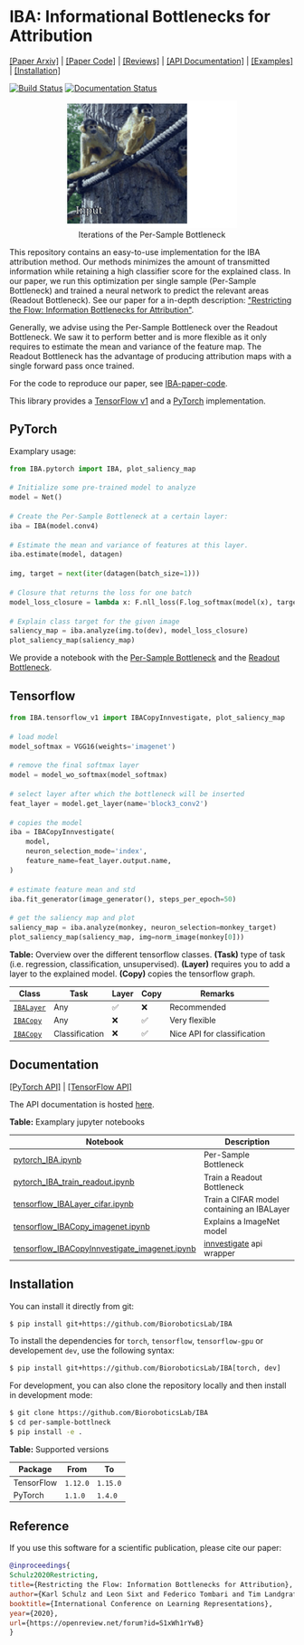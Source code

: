 # IBA: Informational Bottlenecks for Attribution


[[Paper Arxiv]](https://arxiv.org/abs/2001.00396)
| [[Paper Code]](https://github.com/BioroboticsLab/IBA-paper-code)
| [[Reviews]](https://openreview.net/forum?id=S1xWh1rYwB)
| [[API Documentation]](https://iba.readthedocs.io/en/latest/)
| [[Examples]](https://github.com/BioroboticsLab/IBA/tree/master/notebooks)
| [[Installation]](#installation)

[![Build Status](https://travis-ci.com/BioroboticsLab/IBA.svg?branch=master)](https://travis-ci.com/BioroboticsLab/IBA)
[![Documentation Status](https://readthedocs.org/projects/iba/badge/?version=latest)](https://iba.readthedocs.io/en/latest/?badge=latest)


<p align="center">
    <img alt="Example GIF" width="300" src="https://github.com/BioroboticsLab/IBA-paper-code/raw/master/monkeys.gif"><br>
    Iterations of the Per-Sample Bottleneck
</p>


This repository contains an easy-to-use implementation for the IBA attribution method.
Our methods minimizes the amount of transmitted information while retaining
a high classifier score for the explained class. In our paper,
we run this optimization per single sample (Per-Sample Bottleneck)
and trained a neural network to predict the relevant areas (Readout Bottleneck).
See our paper for a in-depth description: ["Restricting the Flow: Information
Bottlenecks for Attribution"](https://openreview.net/forum?id=S1xWh1rYwB).

Generally, we advise using the Per-Sample Bottleneck over the Readout
Bottleneck. We saw it to perform better and is more flexible as it only requires to
estimate the mean and variance of the feature map. The Readout Bottleneck has the
advantage of producing attribution maps with a single forward pass once trained.

For the code to reproduce our paper, see [IBA-paper-code](https://github.com/BioroboticsLab/IBA-paper-code).


This library provides a [TensorFlow v1](https://www.tensorflow.org/) and
a [PyTorch](https://pytorch.org/) implementation.

## PyTorch

Examplary usage:
```python
from IBA.pytorch import IBA, plot_saliency_map

# Initialize some pre-trained model to analyze
model = Net()

# Create the Per-Sample Bottleneck at a certain layer:
iba = IBA(model.conv4)

# Estimate the mean and variance of features at this layer.
iba.estimate(model, datagen)

img, target = next(iter(datagen(batch_size=1)))

# Closure that returns the loss for one batch
model_loss_closure = lambda x: F.nll_loss(F.log_softmax(model(x), target)

# Explain class target for the given image
saliency_map = iba.analyze(img.to(dev), model_loss_closure)
plot_saliency_map(saliency_map)
```

We provide a notebook with the [Per-Sample Bottleneck](https://github.com/BioroboticsLab/IBA/blob/master/notebooks/pytorch_IBA_per_sample.ipynb) and the [Readout Bottleneck](https://github.com/BioroboticsLab/IBA/blob/master/notebooks/pytorch_IBA_train_readout.ipynb).

## Tensorflow

```python
from IBA.tensorflow_v1 import IBACopyInnvestigate, plot_saliency_map

# load model
model_softmax = VGG16(weights='imagenet')

# remove the final softmax layer
model = model_wo_softmax(model_softmax)

# select layer after which the bottleneck will be inserted
feat_layer = model.get_layer(name='block3_conv2')

# copies the model
iba = IBACopyInnvestigate(
    model,
    neuron_selection_mode='index',
    feature_name=feat_layer.output.name,
)

# estimate feature mean and std
iba.fit_generator(image_generator(), steps_per_epoch=50)

# get the saliency map and plot
saliency_map = iba.analyze(monkey, neuron_selection=monkey_target)
plot_saliency_map(saliency_map, img=norm_image(monkey[0]))
```

**Table:** Overview over the different tensorflow classes.
**(Task)** type of task (i.e. regression, classification, unsupervised).
**(Layer)** requires you to add a layer to the explained model.
**(Copy)** copies the tensorflow graph.

| Class | Task | Layer | Copy | Remarks
|-------|------|-------|------|--------
| [`IBALayer`](https://iba.readthedocs.io/en/latest/api/iba_tensorflow_v1.html#IBA.tensorflow_v1.IBALayer) | Any | ✅  | ❌ | Recommended              |
| [`IBACopy`](https://iba.readthedocs.io/en/latest/api/iba_tensorflow_v1.html#IBA.tensorflow_v1.IBACopy)| Any | ❌ | ✅ | Very flexible
| [`IBACopy`](https://iba.readthedocs.io/en/latest/api/iba_tensorflow_v1.html#IBA.tensorflow_v1.IBACopyInnvestigate)| Classification | ❌ | ✅ |  Nice API for classification


## Documentation

[[PyTorch API]](https://iba.readthedocs.io/en/latest/api/iba_pytorch.html)
| [[TensorFlow API]](https://iba.readthedocs.io/en/latest/api/iba_tensorflow_v1.html)

The API documentation is hosted [here](https://iba.readthedocs.io/en/latest).

**Table:** Examplary jupyter notebooks


| Notebook | Description |
|----------|-------------|
| [pytorch_IBA.ipynb](https://github.com/BioroboticsLab/IBA/tree/master/notebooks/pytorch_IBA.ipynb) | Per-Sample Bottleneck |
| [pytorch_IBA_train_readout.ipynb](https://github.com/BioroboticsLab/IBA/tree/master/notebooks/pytorch_IBA_train_readout.ipynb) | Train a Readout Bottleneck |
| [tensorflow_IBALayer_cifar.ipynb](https://github.com/BioroboticsLab/IBA/tree/master/notebooks/tensorflow_IBALayer_cifar.ipynb) | Train a CIFAR model containing an IBALayer |
| [tensorflow_IBACopy_imagenet.ipynb](https://github.com/BioroboticsLab/IBA/tree/master/notebooks/tensorflow_IBACopy_imagenet.ipynb) | Explains a ImageNet model |
| [tensorflow_IBACopyInnvestigate_imagenet.ipynb](https://github.com/BioroboticsLab/IBA/tree/master/notebooks/tensorflow_IBACopyInnvestigate_imagenet.ipynb)| [innvestigate](https://github.com/albermax/innvestigate) api wrapper |


## Installation

You can install it directly from git:

```bash
$ pip install git+https://github.com/BioroboticsLab/IBA
```

To install the dependencies for `torch`, `tensorflow`, `tensorflow-gpu` or developement `dev`,
use the following syntax:
```bash
$ pip install git+https://github.com/BioroboticsLab/IBA[torch, dev]
```

For development, you can also clone the repository locally and then install in development
mode:
```bash
$ git clone https://github.com/BioroboticsLab/IBA
$ cd per-sample-bottlneck
$ pip install -e .
```

**Table:** Supported versions

|Package| From | To |
|-------|------|----|
| TensorFlow | `1.12.0` | `1.15.0` |
| PyTorch | `1.1.0` | `1.4.0` |


## Reference

If you use this software for a scientific publication, please cite our paper:

```bibtex
@inproceedings{
Schulz2020Restricting,
title={Restricting the Flow: Information Bottlenecks for Attribution},
author={Karl Schulz and Leon Sixt and Federico Tombari and Tim Landgraf},
booktitle={International Conference on Learning Representations},
year={2020},
url={https://openreview.net/forum?id=S1xWh1rYwB}
}
```
